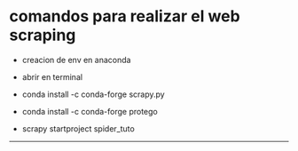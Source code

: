 # comandos para realizar el web scraping

- creacion de env en anaconda

- abrir en terminal

- conda install -c conda-forge scrapy.py

- conda install -c conda-forge protego

- scrapy startproject spider_tuto 

***
